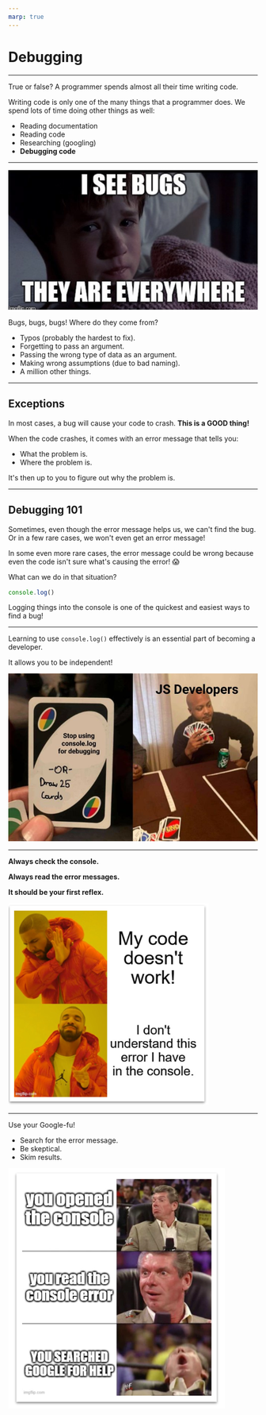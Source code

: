 ```yaml
---
marp: true
---
```


# Debugging

---

True or false? A programmer spends almost all their time writing code.

Writing code is only one of the many things that a programmer does. We spend lots of time doing other things as well:
- Reading documentation
- Reading code
- Researching (googling)
- **Debugging code**

---

![bugs](assets/bugs.png)

Bugs, bugs, bugs! Where do they come from?
- Typos (probably the hardest to fix).
- Forgetting to pass an argument.
- Passing the wrong type of data as an argument.
- Making wrong assumptions (due to bad naming).
- A million other things.

---

## Exceptions

In most cases, a bug will cause your code to crash. **This is a GOOD thing!**

When the code crashes, it comes with an error message that tells you:
- What the problem is.
- Where the problem is.

It's then up to you to figure out why the problem is.

---

## Debugging 101

Sometimes, even though the error message helps us, we can't find the bug. Or in a few rare cases, we won't even get an error message!

In some even more rare cases, the error message could be wrong because even the code isn't sure what's causing the error! 😱

What can we do in that situation?

```js
console.log()
```

Logging things into the console is one of the quickest and easiest ways to find a bug!

---

Learning to use `console.log()` effectively is an essential part of becoming a developer.

It allows you to be independent!

![console.log](assets/console-log.png)

---

**Always check the console.**

**Always read the error messages.**

**It should be your first reflex.**

![drake bug](assets/drake-bug.png)

---

Use your Google-fu!
- Search for the error message.
- Be skeptical.
- Skim results.

![google-fu](assets/google-fu.png)